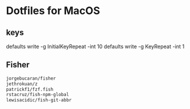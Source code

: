 # Dotfiles for MacOS

## keys

defaults write -g InitialKeyRepeat -int 10
defaults write -g KeyRepeat -int 1

## Fisher

```sh
jorgebucaran/fisher
jethrokuan/z
patrickf1/fzf.fish
rstacruz/fish-npm-global
lewisacidic/fish-git-abbr
```
